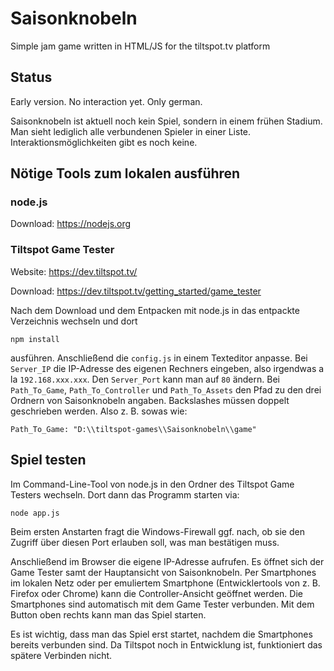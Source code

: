 # Saisonknobeln
Simple jam game written in HTML/JS for the tiltspot.tv platform

## Status

Early version. No interaction yet. Only german.

Saisonknobeln ist aktuell noch kein Spiel, sondern in einem frühen Stadium. Man sieht lediglich alle verbundenen Spieler in einer Liste. Interaktionsmöglichkeiten gibt es noch keine.

## Nötige Tools zum lokalen ausführen

### node.js

Download: https://nodejs.org

### Tiltspot Game Tester

Website: https://dev.tiltspot.tv/

Download: https://dev.tiltspot.tv/getting_started/game_tester

Nach dem Download und dem Entpacken mit node.js in das entpackte Verzeichnis wechseln und dort

`npm install`

ausführen. Anschließend die `config.js` in einem Texteditor anpasse. Bei `Server_IP` die IP-Adresse des eigenen Rechners eingeben, also irgendwas a la `192.168.xxx.xxx`. Den `Server_Port` kann man auf `80` ändern. Bei `Path_To_Game`, `Path_To_Controller` und `Path_To_Assets` den Pfad zu den drei Ordnern von Saisonknobeln angaben. Backslashes müssen doppelt geschrieben werden. Also z. B. sowas wie:

`Path_To_Game: "D:\\tiltspot-games\\Saisonknobeln\\game"`

## Spiel testen

Im Command-Line-Tool von node.js in den Ordner des Tiltspot Game Testers wechseln. Dort dann das Programm starten via:

`node app.js`

Beim ersten Anstarten fragt die Windows-Firewall ggf. nach, ob sie den Zugriff über diesen Port erlauben soll, was man bestätigen muss.

Anschließend im Browser die eigene IP-Adresse aufrufen. Es öffnet sich der Game Tester samt der Hauptansicht von Saisonknobeln. Per Smartphones im lokalen Netz oder per emuliertem Smartphone (Entwicklertools von z. B. Firefox oder Chrome) kann die Controller-Ansicht geöffnet werden. Die Smartphones sind automatisch mit dem Game Tester verbunden. Mit dem Button oben rechts kann man das Spiel starten.

Es ist wichtig, dass man das Spiel erst startet, nachdem die Smartphones bereits verbunden sind. Da Tiltspot noch in Entwicklung ist, funktioniert das spätere Verbinden nicht.
